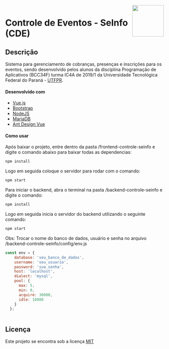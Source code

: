 <img src="https://github.com/utfpr/seinfo/blob/master/frontend-controle-seinfo/src/assets/utfpr.jpg" align="right" height="100"/>

# Controle de Eventos - SeInfo (CDE)


## Descrição
Sistema para gerenciamento de cobranças, presenças e inscrições para os eventos, sendo desenvolvido pelos alunos da disciplina Programação de Aplicativos (BCC34F) turma IC4A de 2019/1 da Universidade Tecnológica Federal do Paraná - [UTFPR](http://portal.utfpr.edu.br).

#### Desenvolvido com
- [Vue.js](https://vuejs.org/)
- [Bootstrap](https://getbootstrap.com/)
- [NodeJS](https://nodejs.org)
- [MariaDB](https://mariadb.org)
- [Ant Design Vue](https://vue.ant.design/docs/vue/introduce/)


#### Como usar
Após baixar o projeto, entre dentro da pasta /frontend-controle-seinfo e digite o comando abaixo para baixar todas as dependencias:
```bash
npm install
```
Logo em seguida coloque o servidor para rodar com o comando:
```bash
npm start
```
Para iniciar o backend, abra o terminal na pasta /backend-controle-seinfo e digite o comando: 
```bash
npm install
```
Logo em seguida inicia o servidor do backend utilizando o seguinte comando:
```bash
npm start
```

Obs: Trocar o nome do banco de dados, usuário e senha no arquivo /backend-controle-seinfo/config/env.js
```javascript
const env = {
    database: 'seu_banco_de_dados',
    username: 'seu_usuario',
    password: 'sua_senha',
    host: 'localhost',
    dialect: 'mysql',
    pool: {
      max: 5,
      min: 0,
      acquire: 30000,
      idle: 10000
    }
  };
   

```

## Licença
Este projeto se encontra sob a licença [MIT](http://opensource.org/licenses/MIT)
